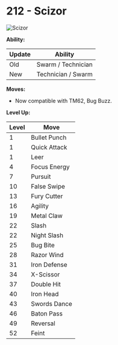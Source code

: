 # 212 - Scizor
![][212]

**Ability:**

Update | Ability
---    | ---
Old    | Swarm / Technician
New    | Technician / Swarm

**Moves:**

 - Now compatible with TM62, Bug Buzz.

**Level Up:**

Level | Move
---   | ---
  1   | Bullet Punch
  1   | Quick Attack
  1   | Leer
  4   | Focus Energy
  7   | Pursuit
 10   | False Swipe
 13   | Fury Cutter
 16   | Agility
 19   | Metal Claw
 22   | Slash
 22   | Night Slash
 25   | Bug Bite
 28   | Razor Wind
 31   | Iron Defense
 34   | X-Scissor
 37   | Double Hit
 40   | Iron Head
 43   | Swords Dance
 46   | Baton Pass
 49   | Reversal
 52   | Feint



[212]: https://raw.githubusercontent.com/PokeAPI/sprites/master/sprites/pokemon/212.png "Scizor"

